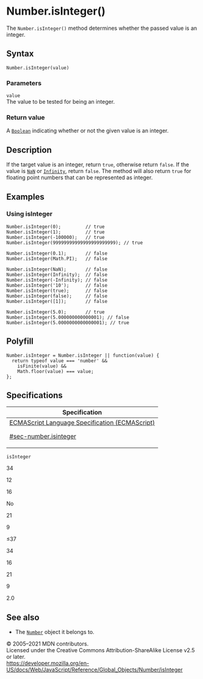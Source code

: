 # Number.isInteger()

The `Number.isInteger()` method determines whether the passed value is an integer.

## Syntax

    Number.isInteger(value)

### Parameters

`value`  
The value to be tested for being an integer.

### Return value

A [`Boolean`](../boolean) indicating whether or not the given value is an integer.

## Description

If the target value is an integer, return `true`, otherwise return `false`. If the value is [`NaN`](../nan) or [`Infinity`](../infinity), return `false`. The method will also return `true` for floating point numbers that can be represented as integer.

## Examples

### Using isInteger

    Number.isInteger(0);         // true
    Number.isInteger(1);         // true
    Number.isInteger(-100000);   // true
    Number.isInteger(99999999999999999999999); // true

    Number.isInteger(0.1);       // false
    Number.isInteger(Math.PI);   // false

    Number.isInteger(NaN);       // false
    Number.isInteger(Infinity);  // false
    Number.isInteger(-Infinity); // false
    Number.isInteger('10');      // false
    Number.isInteger(true);      // false
    Number.isInteger(false);     // false
    Number.isInteger([1]);       // false

    Number.isInteger(5.0);       // true
    Number.isInteger(5.000000000000001); // false
    Number.isInteger(5.0000000000000001); // true

## Polyfill

    Number.isInteger = Number.isInteger || function(value) {
      return typeof value === 'number' &&
        isFinite(value) &&
        Math.floor(value) === value;
    };

## Specifications

<table>
<thead>
<tr class="header">
<th>Specification</th>
</tr>
</thead>
<tbody>
<tr class="odd">
<td>
<a href="https://tc39.es/ecma262/#sec-number.isinteger">ECMAScript Language Specification (ECMAScript) 
<br/>

<span class="small">#sec-number.isinteger</span>
</a>
</td>
</tr>
</tbody>
</table>

`isInteger`

34

12

16

No

21

9

≤37

34

16

21

9

2.0

## See also

-   The [`Number`](../number) object it belongs to.

© 2005–2021 MDN contributors.  
Licensed under the Creative Commons Attribution-ShareAlike License v2.5 or later.  
<a href="https://developer.mozilla.org/en-US/docs/Web/JavaScript/Reference/Global_Objects/Number/isInteger" class="_attribution-link">https://developer.mozilla.org/en-US/docs/Web/JavaScript/Reference/Global_Objects/Number/isInteger</a>
